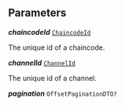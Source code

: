 

## Parameters





  
<article>

***chaincodeId*** [`ChaincodeId`](/docs/ssm-chaincode-models--page#chaincodeid) 

The unique id of a chaincode.

</article>
<article>

***channelId*** [`ChannelId`](/docs/channelid--page#channelid) 

The unique id of a channel.

</article>
<article>

***pagination*** `OffsetPaginationDTO?` 

</article>

